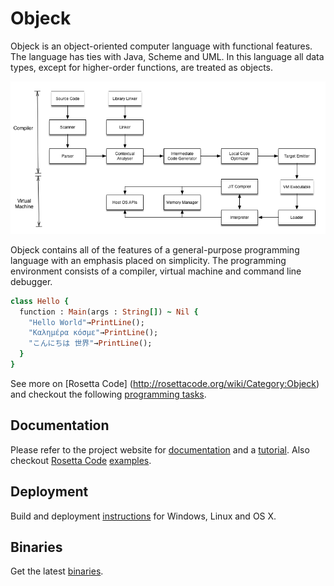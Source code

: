 # Objeck
Objeck is an object-oriented computer language with functional features. The language has ties with Java, Scheme and UML. In this language all data types, except for higher-order functions, are treated as objects.

![alt text](images/design2.png "Compiler & VM")

Objeck contains all of the features of a general-purpose programming language with an emphasis placed on simplicity. The programming environment consists of a compiler, virtual machine and command line debugger.

```ruby
class Hello {
  function : Main(args : String[]) ~ Nil {
    "Hello World"→PrintLine();
    "Καλημέρα κόσμε"→PrintLine();
    "こんにちは 世界"→PrintLine();
  }
}
```

See more on [Rosetta Code] (http://rosettacode.org/wiki/Category:Objeck) and checkout the following [programming tasks](programs/rc).

## Documentation
Please refer to the project website for [documentation](http://www.objeck.org/documentation/) and a [tutorial](http://www.objeck.org/tutorial/). Also checkout [Rosetta Code](http://rosettacode.org/wiki/Category:Objeck) [examples](programs/rc).

## Deployment

Build and deployment [instructions](http://www.objeck.org/developers/) for Windows, Linux and OS X. 

## Binaries
Get the latest [binaries](https://sourceforge.net/projects/objeck-lang/).
